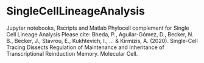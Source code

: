 # SingleCellLineageAnalysis

Jupyter notebooks, Rscripts and Matlab Phylocell complement for Single Cell Lineage Analysis
Please cite:
Bheda, P., Aguilar-Gómez, D., Becker, N. B., Becker, J., Stavrou, E., Kukhtevich, I., ... & Kirmizis, A. (2020). Single-Cell Tracing Dissects Regulation of Maintenance and Inheritance of Transcriptional Reinduction Memory. Molecular Cell.

